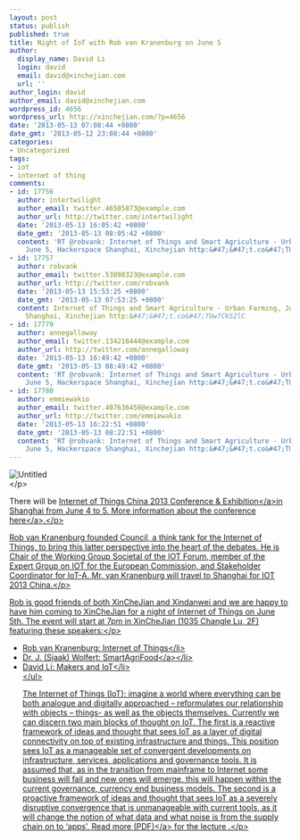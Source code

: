 ```yaml
---
layout: post
status: publish
published: true
title: Night of IoT with Rob van Kranenburg on June 5
author:
  display_name: David Li
  login: david
  email: david@xinchejian.com
  url: ''
author_login: david
author_email: david@xinchejian.com
wordpress_id: 4656
wordpress_url: http://xinchejian.com/?p=4656
date: '2013-05-13 07:08:44 +0800'
date_gmt: '2013-05-12 23:08:44 +0800'
categories:
- Uncategorized
tags:
- iot
- internet of thing
comments:
- id: 17756
  author: intertwilight
  author_email: twitter.46505873@example.com
  author_url: http://twitter.com/intertwilight
  date: '2013-05-13 16:05:42 +0800'
  date_gmt: '2013-05-13 08:05:42 +0800'
  content: 'RT @robvank: Internet of Things and Smart Agriculture - Urban Farming,
    June 5, Hackerspace Shanghai, Xinchejian http:&#47;&#47;t.co&#47;TUw7CkS2lC'
- id: 17757
  author: robvank
  author_email: twitter.53898323@example.com
  author_url: http://twitter.com/robvank
  date: '2013-05-13 15:53:25 +0800'
  date_gmt: '2013-05-13 07:53:25 +0800'
  content: Internet of Things and Smart Agriculture - Urban Farming, June 5, Hackerspace
    Shanghai, Xinchejian http:&#47;&#47;t.co&#47;TUw7CkS2lC
- id: 17779
  author: annegalloway
  author_email: twitter.134216444@example.com
  author_url: http://twitter.com/annegalloway
  date: '2013-05-13 16:49:42 +0800'
  date_gmt: '2013-05-13 08:49:42 +0800'
  content: 'RT @robvank: Internet of Things and Smart Agriculture - Urban Farming,
    June 5, Hackerspace Shanghai, Xinchejian http:&#47;&#47;t.co&#47;TUw7CkS2lC'
- id: 17780
  author: emmiewakio
  author_email: twitter.407636458@example.com
  author_url: http://twitter.com/emmiewakio
  date: '2013-05-13 16:22:51 +0800'
  date_gmt: '2013-05-13 08:22:51 +0800'
  content: 'RT @robvank: Internet of Things and Smart Agriculture - Urban Farming,
    June 5, Hackerspace Shanghai, Xinchejian http:&#47;&#47;t.co&#47;TUw7CkS2lC'
---
```

<p><img style="display:block; margin-left:auto; margin-right:auto;" src="http:&#47;&#47;blog.shanghaiaquaponics.com&#47;wp-content&#47;uploads&#47;2013&#47;05&#47;untitled.jpg" alt="Untitled" title="untitled.jpg" border="0"&#47;><&#47;p></p>
<p>There will be <a href="http:&#47;&#47;theinternetofthings.eu&#47;internet-things-china-2013-conference-exhibition-shanghai-june-4-and-5">Internet of Things China 2013 Conference & Exhibition<&#47;a>in Shanghai from June 4 to 5. More information about the conference <a href="http:&#47;&#47;theinternetofthings.eu&#47;sites&#47;default&#47;files&#47;%5Buser-name%5D&#47;IOT%202013%20Brochure%20%28EN%29%2820121019%29xie.pdf">here<&#47;a>.<&#47;p></p>
<p>Rob van Kranenburg founded Council, a think tank for the Internet of Things, to bring this latter perspective into the heart of the debates. He is Chair of the Working Group Societal of the IOT Forum, member of the Expert Group on IOT for the European Commission, and Stakeholder Coordinator for IoT-A. Mr. van Kranenburg will travel to Shanghai for IOT 2013 China.<&#47;p></p>
<p>Rob is good friends of both XinCheJian and Xindanwei and we are happy to have him coming to XinCheJian for a night of Internet of Things on June 5th. The event will start at 7pm in XinCheJian (1035 Changle Lu, 2F) featuring these speakers:<&#47;p></p>
<ul>
<li>Rob van Kranenburg: Internet of Things<&#47;li>
<li>Dr. J. (Sjaak) Wolfert: <a href="http:&#47;&#47;www.smartagrifood.eu&#47;pilots">SmartAgriFood<&#47;a><&#47;li>
<li>David Li: Makers and IoT<&#47;li><br />
<&#47;ul></p>
<p>The Internet of Things (IoT); imagine a world where everything can be both analogue and digitally approached &ndash; reformulates our relationship with objects &ndash; things- as well as the objects themselves. Currently we can discern two main blocks of thought on IoT. The first is a reactive framework of ideas and thought that sees IoT as a layer of digital connectivity on top of existing infrastructure and things. This position sees IoT as a manageable set of convergent developments on infrastructure, services, applications and governance tools. It is assumed that, as in the transition from mainframe to Internet some business will fail and new ones will emerge, this will happen within the current governance, currency end business models. The second is a proactive framework of ideas and thought that sees IoT as a severely disruptive convergence that is unmanageable with current tools, as it will change the notion of what data and what noise is from the supply chain on to &lsquo;apps&rsquo;. Read <a href="http:&#47;&#47;xindanwei.com&#47;wp-content&#47;uploads&#47;2012&#47;06&#47;The-Internet-of-Things.pdf">more (PDF)<&#47;a> for the lecture .<&#47;p></p>
